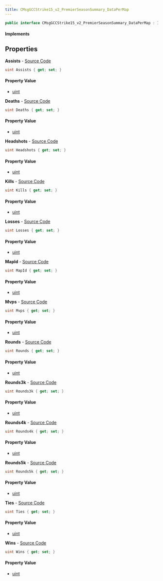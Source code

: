 ```yaml
---
title: CMsgGCCStrike15_v2_PremierSeasonSummary_DataPerMap
---
```


```csharp
public interface CMsgGCCStrike15_v2_PremierSeasonSummary_DataPerMap : ITypedProtobuf<CMsgGCCStrike15_v2_PremierSeasonSummary_DataPerMap>, INativeHandle
```

#### Implements

## Properties

**Assists** - [Source Code](https://github.com/swiftly-solution/swiftlys2/blob/main/managed/src/SwiftlyS2.Generated/Protobufs/Interfaces/CMsgGCCStrike15_v2_PremierSeasonSummary_DataPerMap.cs#L34)

```csharp
uint Assists { get; set; }
```

#### Property Value

- [uint](https://learn.microsoft.com/dotnet/api/system.uint32)

**Deaths** - [Source Code](https://github.com/swiftly-solution/swiftlys2/blob/main/managed/src/SwiftlyS2.Generated/Protobufs/Interfaces/CMsgGCCStrike15_v2_PremierSeasonSummary_DataPerMap.cs#L37)

```csharp
uint Deaths { get; set; }
```

#### Property Value

- [uint](https://learn.microsoft.com/dotnet/api/system.uint32)

**Headshots** - [Source Code](https://github.com/swiftly-solution/swiftlys2/blob/main/managed/src/SwiftlyS2.Generated/Protobufs/Interfaces/CMsgGCCStrike15_v2_PremierSeasonSummary_DataPerMap.cs#L31)

```csharp
uint Headshots { get; set; }
```

#### Property Value

- [uint](https://learn.microsoft.com/dotnet/api/system.uint32)

**Kills** - [Source Code](https://github.com/swiftly-solution/swiftlys2/blob/main/managed/src/SwiftlyS2.Generated/Protobufs/Interfaces/CMsgGCCStrike15_v2_PremierSeasonSummary_DataPerMap.cs#L28)

```csharp
uint Kills { get; set; }
```

#### Property Value

- [uint](https://learn.microsoft.com/dotnet/api/system.uint32)

**Losses** - [Source Code](https://github.com/swiftly-solution/swiftlys2/blob/main/managed/src/SwiftlyS2.Generated/Protobufs/Interfaces/CMsgGCCStrike15_v2_PremierSeasonSummary_DataPerMap.cs#L22)

```csharp
uint Losses { get; set; }
```

#### Property Value

- [uint](https://learn.microsoft.com/dotnet/api/system.uint32)

**MapId** - [Source Code](https://github.com/swiftly-solution/swiftlys2/blob/main/managed/src/SwiftlyS2.Generated/Protobufs/Interfaces/CMsgGCCStrike15_v2_PremierSeasonSummary_DataPerMap.cs#L13)

```csharp
uint MapId { get; set; }
```

#### Property Value

- [uint](https://learn.microsoft.com/dotnet/api/system.uint32)

**Mvps** - [Source Code](https://github.com/swiftly-solution/swiftlys2/blob/main/managed/src/SwiftlyS2.Generated/Protobufs/Interfaces/CMsgGCCStrike15_v2_PremierSeasonSummary_DataPerMap.cs#L40)

```csharp
uint Mvps { get; set; }
```

#### Property Value

- [uint](https://learn.microsoft.com/dotnet/api/system.uint32)

**Rounds** - [Source Code](https://github.com/swiftly-solution/swiftlys2/blob/main/managed/src/SwiftlyS2.Generated/Protobufs/Interfaces/CMsgGCCStrike15_v2_PremierSeasonSummary_DataPerMap.cs#L25)

```csharp
uint Rounds { get; set; }
```

#### Property Value

- [uint](https://learn.microsoft.com/dotnet/api/system.uint32)

**Rounds3k** - [Source Code](https://github.com/swiftly-solution/swiftlys2/blob/main/managed/src/SwiftlyS2.Generated/Protobufs/Interfaces/CMsgGCCStrike15_v2_PremierSeasonSummary_DataPerMap.cs#L43)

```csharp
uint Rounds3k { get; set; }
```

#### Property Value

- [uint](https://learn.microsoft.com/dotnet/api/system.uint32)

**Rounds4k** - [Source Code](https://github.com/swiftly-solution/swiftlys2/blob/main/managed/src/SwiftlyS2.Generated/Protobufs/Interfaces/CMsgGCCStrike15_v2_PremierSeasonSummary_DataPerMap.cs#L46)

```csharp
uint Rounds4k { get; set; }
```

#### Property Value

- [uint](https://learn.microsoft.com/dotnet/api/system.uint32)

**Rounds5k** - [Source Code](https://github.com/swiftly-solution/swiftlys2/blob/main/managed/src/SwiftlyS2.Generated/Protobufs/Interfaces/CMsgGCCStrike15_v2_PremierSeasonSummary_DataPerMap.cs#L49)

```csharp
uint Rounds5k { get; set; }
```

#### Property Value

- [uint](https://learn.microsoft.com/dotnet/api/system.uint32)

**Ties** - [Source Code](https://github.com/swiftly-solution/swiftlys2/blob/main/managed/src/SwiftlyS2.Generated/Protobufs/Interfaces/CMsgGCCStrike15_v2_PremierSeasonSummary_DataPerMap.cs#L19)

```csharp
uint Ties { get; set; }
```

#### Property Value

- [uint](https://learn.microsoft.com/dotnet/api/system.uint32)

**Wins** - [Source Code](https://github.com/swiftly-solution/swiftlys2/blob/main/managed/src/SwiftlyS2.Generated/Protobufs/Interfaces/CMsgGCCStrike15_v2_PremierSeasonSummary_DataPerMap.cs#L16)

```csharp
uint Wins { get; set; }
```

#### Property Value

- [uint](https://learn.microsoft.com/dotnet/api/system.uint32)

